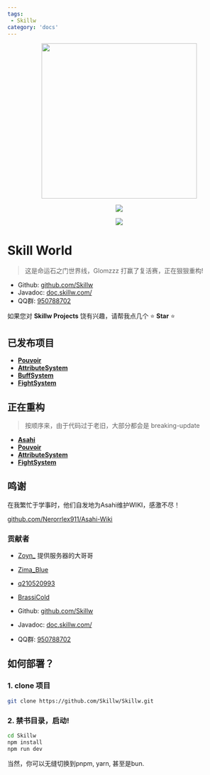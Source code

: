 ```yaml
---
tags:
 - Skillw
category: 'docs'
---
```


<p align="center">
  <img width="350" src="/assets/logo.png">
</p>
<p align="center">
  <a href="https://opensource.org/licenses/MIT"><img src="https://img.shields.io/badge/License-MIT-green.svg" /></a>
</p>

<p align="center">
  <a href="https://discord.gg/xp86JxGE"><img src="https://img.shields.io/discord/1241637949875949711?style=flat&logo=discord&logoColor=white&label=Discord&color=%23404eed" /></a>
</p>

# Skill World
 
> 这是命运石之门世界线，Glomzzz 打赢了复活赛，正在狠狠重构!

- Github: [github.com/Skillw](https://github.com/Skillw)
- Javadoc: [doc.skillw.com/](https://doc.skillw.com/)
- QQ群: [950788702](https://qm.qq.com/q/btBV2Y4jeM) 


如果您对 **Skillw Projects** 饶有兴趣，请帮我点几个 ⭐ **Star** ⭐  


## 已发布项目

- [**Pouvoir**](https://github.com/Skillw/Pouvoir/)
- [**AttributeSystem**](https://github.com/Skillw/AttributeSystem)
- [**BuffSystem**](https://github.com/Skillw/BuffSystem)
- [**FightSystem**](https://github.com/Skillw/FightSystem)

## 正在重构

> 按顺序来，由于代码过于老旧，大部分都会是 breaking-update

- [**Asahi**](https://github.com/Skillw/Asahi)
- [**Pouvoir**](https://github.com/Skillw/Pouvoir/)
- [**AttributeSystem**](https://github.com/Skillw/AttributeSystem)
- [**FightSystem**](https://github.com/Skillw/FightSystem)

## 鸣谢

在我繁忙于学事时，他们自发地为Asahi维护WIKI，感激不尽！

 [github.com/Nerorrlex911/Asahi-Wiki](https://github.com/Nerorrlex911/Asahi-Wiki)

### 贡献者

- [Zoyn_](https://github.com/602723113) 提供服务器的大哥哥
- [Zima_Blue](https://github.com/Nerorrlex911)
- [q210520993](https://github.com/q210520993)
- [BrassiCold](https://github.com/BrassiCold)



- Github: [github.com/Skillw](https://github.com/Skillw)
- Javadoc: [doc.skillw.com/](https://doc.skillw.com/)
- QQ群: [950788702](https://qm.qq.com/q/btBV2Y4jeM) 

## 如何部署？

### 1. clone 项目

```bash
git clone https://github.com/Skillw/Skillw.git
```

### 2. 禁书目录，启动!

```bash
cd Skillw
npm install
npm run dev
```

当然，你可以无缝切换到pnpm, yarn, 甚至是bun.

```